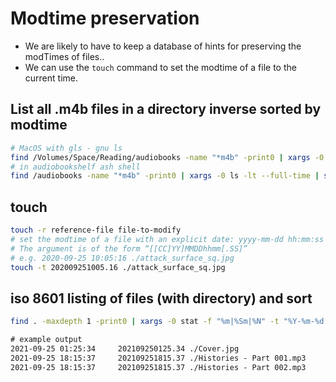 # Modtime preservation

- We are likely to have to keep a database of hints for preserving the modTimes of files..
- We can use the `touch` command to set the modtime of a file to the current time.

## List all .m4b files in a directory inverse sorted by modtime

```bash
# MacOS with gls - gnu ls
find /Volumes/Space/Reading/audiobooks -name "*m4b" -print0 | xargs -0 gls -l --time-style=full-iso | sort -r -k6,7
# in audiobookshelf ash shell
find /audiobooks -name "*m4b" -print0 | xargs -0 ls -lt --full-time | sort -r -k6,7
```

## touch

```bash
touch -r reference-file file-to-modify
# set the modtime of a file with an explicit date: yyyy-mm-dd hh:mm:ss
# The argument is of the form “[[CC]YY]MMDDhhmm[.SS]”
# e.g. 2020-09-25 10:05:16 ./attack_surface_sq.jpg
touch -t 202009251005.16 ./attack_surface_sq.jpg

```

## iso 8601 listing of files (with directory) and sort

```bash
find . -maxdepth 1 -print0 | xargs -0 stat -f "%m|%Sm|%N" -t "%Y-%m-%d %H:%M:%S|%Y%m%d%H%M.%S" | sort -n -t "|" -k1,1 | awk -F "|" '{print $2, "   ", $3, $4}'
```

```txt
# example output
2021-09-25 01:25:34     202109250125.34 ./Cover.jpg
2021-09-25 18:15:37     202109251815.37 ./Histories - Part 001.mp3
2021-09-25 18:15:37     202109251815.37 ./Histories - Part 002.mp3
```
